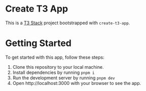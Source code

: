 # Create T3 App

This is a [T3 Stack](https://create.t3.gg/) project bootstrapped with `create-t3-app`.

# Getting Started
To get started with this app, follow these steps:
1. Clone this repository to your local machine.
2. Install dependencies by running `pnpm i`
3. Run the development server by running `pnpm dev`
4. Open http://localhost:3000 with your browser to see the app.